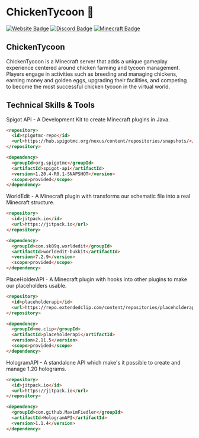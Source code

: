 # ChickenTycoon 🐔

[![Website Badge](https://img.shields.io/badge/Website-ChickenTycoon-informational?style=flat&logo=iTerm2&logoColor=white&color=3CB371)](https://www.chickentycoon.gg/)
[![Discord Badge](https://img.shields.io/badge/Discord-ChickenTycoon-informational?style=flat&logo=Discord&logoColor=white&color=3CB371)](https://discord.gg/dmFTvwevZ8)
[![Minecraft Badge](https://img.shields.io/badge/Project-Server-informational?style=flat&logo=Nintendo%20GameCube&logoColor=white&color=3CB371)](https://www.minecraft.net/)

## ChickenTycoon

ChickenTycoon is a Minecraft server that adds a unique gameplay experience centered around chicken farming and tycoon management. 
Players engage in activities such as breeding and managing chickens, earning money and golden eggs, upgrading their facilities, and competing to become the most successful chicken tycoon in the virtual world.

## Technical Skills & Tools

Spigot API - A Development Kit to create Minecraft plugins in Java.
```html
<repository>
  <id>spigotmc-repo</id>
  <url>https://hub.spigotmc.org/nexus/content/repositories/snapshots/</url>
</repository>

<dependency>
  <groupId>org.spigotmc</groupId>
  <artifactId>spigot-api</artifactId>
  <version>1.20.4-R0.1-SNAPSHOT</version>
  <scope>provided</scope>
</dependency>
```

WorldEdit - A Minecraft plugin with transforms our schematic file into a real Minecraft structure.
```html
<repository>
  <id>jitpack.io</id>
  <url>https://jitpack.io</url>
</repository>

<dependency>
  <groupId>com.sk89q.worldedit</groupId>
  <artifactId>worldedit-bukkit</artifactId>
  <version>7.2.9</version>
  <scope>provided</scope>
</dependency>
```

PlaceHolderAPI - A Minecraft plugin with hooks into other plugins to make our placeholders usable.
```html
<repository>
  <id>placeholderapi</id>
  <url>https://repo.extendedclip.com/content/repositories/placeholderapi/</url>
</repository>

<dependency>
  <groupId>me.clip</groupId>
  <artifactId>placeholderapi</artifactId>
  <version>2.11.5</version>
  <scope>provided</scope>
</dependency>
```

HologramAPI - A standalone API which make's it possible to create and manage 1.20 holograms.
```html
<repository>
  <id>jitpack.io</id>
  <url>https://jitpack.io</url>
</repository>

<dependency>
  <groupId>com.github.MaximFiedler</groupId>
  <artifactId>HologramAPI</artifactId>
  <version>1.1.4</version>
</dependency>
```
